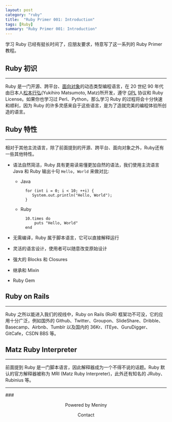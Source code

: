 ```yaml
---
layout: post
category: "ruby"
title:  "Ruby Primer 001: Introduction"
tags: [Ruby]
summary: "Ruby Primer 001: Introduction"
---
```

学习 Ruby 已经有挺长时间了，应朋友要求，特意写了这一系列的 Ruby Primer 教程。

## Ruby 初识

***

Ruby 是一门开源、跨平台、[面向对象](http://baike.baidu.com/view/249254.htm)的动态类型编程语言，在 20 世纪 90 年代由日本人[松本行弘](http://baike.baidu.com/view/2978133.htm)(Yukihiro Matsumoto, Matz)所开发，遵守 [GPL](http://baike.baidu.com/view/130692.htm) 协议和 Ruby License。如果你也学习过 Perl、Python，那么学习 Ruby 的过程将会十分快速和顺利，因为 Ruby 的许多灵感来自于这些语言，是为了造就完美的编程体验所创造的语言。

## Ruby 特性

***

相对于其他主流语言，除了前面提到的开源、跨平台、面向对象之外，Ruby还有一些其他特性。

* 语法自然简洁，Ruby 具有更易读易懂更加自然的语法，我们使用主流语言 Java 和 Ruby 输出十句 `Hello, World` 来做对比:

	*  Java
 
			 for (int i = 0; i < 10; ++i) {
				System.out.println("Hello, World");
			 }

	* Ruby
	 
			10.times do
				puts "Hello, World"
			end
	
* 无需编译，Ruby 属于脚本语言，它可以直接解释运行

* 灵活的语言设计，使用者可以随意改变原始设计

* 强大的 Blocks 和 Closures

* 继承和 Mixin

* Ruby Gem

## Ruby on Rails

***

Ruby 之所以能进入我们的视线中，Ruby on Rails (RoR) 框架功不可没，它的应用十分广泛，例如国外的 Github、Twitter、Groupon、SlideShare、Dribble、Basecamp、Airbnb、Tumblr 以及国内的 36Kr、ITEye、GuruDigger、GitCafe，CSDN BBS 等。

## Matz Ruby Interpreter

***

前面提到 Ruby 是一门脚本语言，因此解释器成为一个不得不说的话题。Ruby 默认的官方解释器被称为 MRI (Matz Ruby Interpreter)，此外还有知名的 JRuby、Rubinius 等。

***
###<center>Powered by Meniny</center>
<center>Contact <Meniny@qq.com></center>


